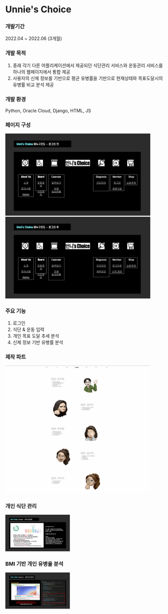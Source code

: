 # Unnie's Choice
### 개발기간
2022.04 ~ 2022.06 (3개월)

### 개발 목적
1. 종래 각기 다른 어플리케이션에서 제공되던 식단관리 서비스와 운동관리 서비스를 하나의 웹페이지에서 통합 제공
2. 사용자의 신체 정보를 기반으로 평균 유병률을 기반으로 현재상태와 목표도달시의 유병률 비교 분석 제공

### 개발 환경
Python, Oracle Cloud, Django, HTML, JS

### 페이지 구성
<img src="./page_ex/structure1.jpg" width="90%" alt="page structure"></img>
<img src="./page_ex/structure2.jpg" width="90%" alt="page structure"></img>

### 주요 기능
1. 로그인
2. 식단 & 운동 입력
3. 개인 목표 도달 추세 분석
4. 신체 정보 기반 유병률 분석

### 제작 파트
<img src="./page_ex/parts.png" width="90%" alt="page structure"></img>

### 개인 식단 관리
<img src="./page_ex/personal_meal.jpg" width="40%" alt="page structure"></img>

### BMI 기반 개인 유병율 분석
<img src="./page_ex/personal_bmi.jpg" width="40%" alt="page structure"></img>
